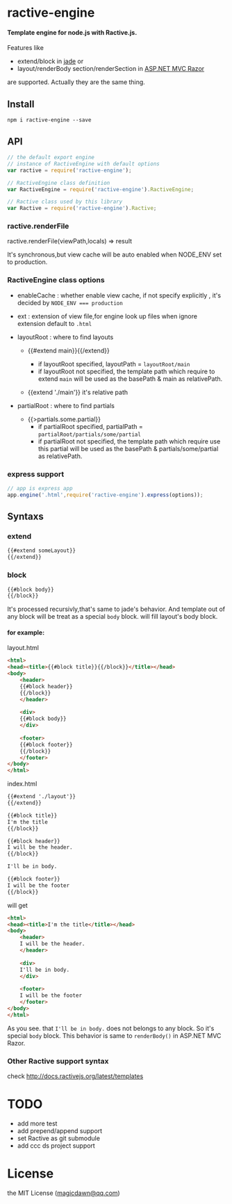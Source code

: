 # ractive-engine
#### Template engine for node.js with Ractive.js.

Features like
- extend/block in [jade](http://jade-lang.com/) or
- layout/renderBody section/renderSection in [ASP.NET MVC Razor](http://www.asp.net/web-pages/overview/getting-started/introducing-razor-syntax-(c))

are supported. Actually they are the same thing.

## Install
```shell
npm i ractive-engine --save
```

## API
```js
// the default export engine
// instance of RactiveEngine with default options
var ractive = require('ractive-engine');

// RactiveEngine class definition
var RactiveEngine = require('ractive-engine').RactiveEngine;

// Ractive class used by this library
var Ractive = require('ractive-engine').Ractive;
```

### ractive.renderFile
ractive.renderFile(viewPath,locals) => result

It's synchronous,but view cache will be auto enabled when NODE_ENV set to production.

### RactiveEngine class options
- enableCache : whether enable view cache, if not specify explicitly , it's decided by `NODE_ENV === production`

- ext : extension of view file,for engine look up files when ignore extension default to `.html`

- layoutRoot : where to find layouts
	- {{#extend main}}{{/extend}}
		- if layoutRoot specified, layoutPath = `layoutRoot/main`
		- if layoutRoot not specified, the template path which require to extend `main` will be used as the basePath & main as relativePath.
	
	- {{extend './main'}} it's relative path

- partialRoot : where to find partials
	- {{>partials.some.partial}}
		- if partialRoot specified, partialPath = `partialRoot/partials/some/partial`
		- if partialRoot not specified, the template path which require use this partial will be used as the basePath & partials/some/partial as relativePath.

### express support
```js
// app is express app
app.engine('.html',require('ractive-engine').express(options));
```

## Syntaxs

### extend
```html
{{#extend someLayout}}
{{/extend}}
```

### block
```html
{{#block body}}
{{/block}}
```

It's processed recursivly,that's same to jade's behavior.
And template out of any block will be treat as a special `body` block. will fill layout's body block.
#### for example:

layout.html
```html
<html>
<head><title>{{#block title}}{{/block}}</title></head>
<body>
	<header>
	{{#block header}}
	{{/block}}
	</header>
	
	<div>
	{{#block body}}
	</div>
	
	<footer>
	{{#block footer}}
	{{/block}}
	</footer>
</body>
</html>
```

index.html
```html
{{#extend './layout'}}
{{/extend}}

{{#block title}}
I'm the title
{{/block}}

{{#block header}}
I will be the header.
{{/block}}

I'll be in body.

{{#block footer}}
I will be the footer
{{/block}}
```
will get
```html
<html>
<head><title>I'm the title</title></head>
<body>
	<header>
	I will be the header.
	</header>
	
	<div>
	I'll be in body.
	</div>
	
	<footer>
	I will be the footer
	</footer>
</body>
</html>
```
As you see. that `I'll be in body.` does not belongs to any block. So it's special `body` block. This behavior is same to `renderBody()` in ASP.NET MVC Razor.


### Other Ractive support syntax
check http://docs.ractivejs.org/latest/templates

# TODO
- add more test
- add prepend/append support
- set Ractive as git submodule
- add ccc ds project support

# License
the MIT License (magicdawn@qq.com)